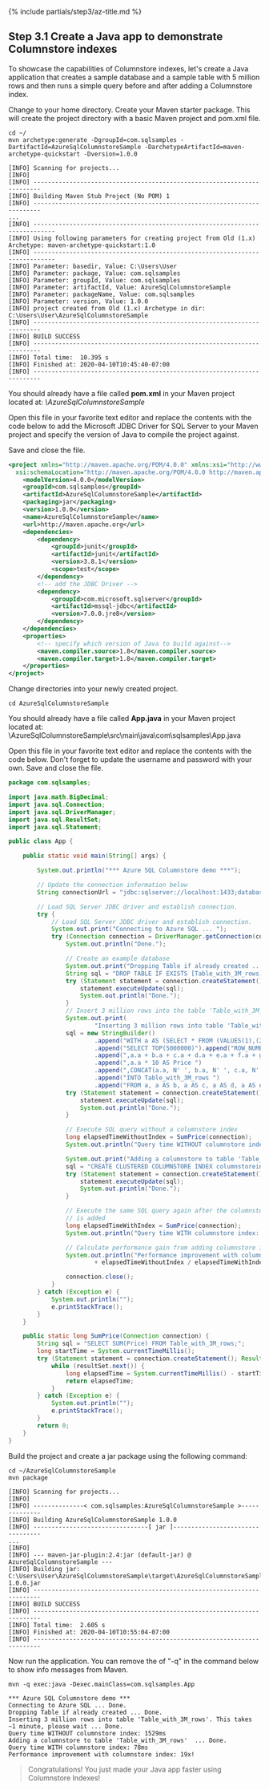 {% include partials/step3/az-title.md %}

## Step 3.1 Create a Java app to demonstrate Columnstore indexes

To showcase the capabilities of Columnstore indexes, let's create a Java application that creates a sample database and a sample table with 5 million rows and then runs a simple query before and after adding a Columnstore index.

Change to your home directory. Create your Maven starter package. This will create the project directory with a basic Maven project and pom.xml file.

```terminal
cd ~/
mvn archetype:generate -DgroupId=com.sqlsamples -DartifactId=AzureSqlColumnstoreSample -DarchetypeArtifactId=maven-archetype-quickstart -Dversion=1.0.0
```

```results
[INFO] Scanning for projects...
[INFO]
[INFO] ------------------------------------------------------------------------
[INFO] Building Maven Stub Project (No POM) 1
[INFO] ------------------------------------------------------------------------
...
[INFO] ----------------------------------------------------------------------------
[INFO] Using following parameters for creating project from Old (1.x) Archetype: maven-archetype-quickstart:1.0
[INFO] ----------------------------------------------------------------------------
[INFO] Parameter: basedir, Value: C:\Users\User
[INFO] Parameter: package, Value: com.sqlsamples
[INFO] Parameter: groupId, Value: com.sqlsamples
[INFO] Parameter: artifactId, Value: AzureSqlColumnstoreSample
[INFO] Parameter: packageName, Value: com.sqlsamples
[INFO] Parameter: version, Value: 1.0.0
[INFO] project created from Old (1.x) Archetype in dir: C:\Users\User\AzureSqlColumnstoreSample
[INFO] ------------------------------------------------------------------------
[INFO] BUILD SUCCESS
[INFO] ------------------------------------------------------------------------
[INFO] Total time:  10.395 s
[INFO] Finished at: 2020-04-10T10:45:40-07:00
[INFO] ------------------------------------------------------------------------
```

You should already have a file called **pom.xml** in your Maven project located at: _\AzureSqlColumnstoreSample_

Open this file in your favorite text editor and replace the contents with the code below to add the Microsoft JDBC Driver for SQL Server to your Maven project and specify the version of Java to compile the project against.

Save and close the file.

```xml
<project xmlns="http://maven.apache.org/POM/4.0.0" xmlns:xsi="http://www.w3.org/2001/XMLSchema-instance"
  xsi:schemaLocation="http://maven.apache.org/POM/4.0.0 http://maven.apache.org/maven-v4_0_0.xsd">
    <modelVersion>4.0.0</modelVersion>
    <groupId>com.sqlsamples</groupId>
    <artifactId>AzureSqlColumnstoreSample</artifactId>
    <packaging>jar</packaging>
    <version>1.0.0</version>
    <name>AzureSqlColumnstoreSample</name>
    <url>http://maven.apache.org</url>
    <dependencies>
        <dependency>
            <groupId>junit</groupId>
            <artifactId>junit</artifactId>
            <version>3.8.1</version>
            <scope>test</scope>
        </dependency>
        <!-- add the JDBC Driver -->
        <dependency>
            <groupId>com.microsoft.sqlserver</groupId>
            <artifactId>mssql-jdbc</artifactId>
            <version>7.0.0.jre8</version>
        </dependency>
    </dependencies>
    <properties>
        <!-- specify which version of Java to build against-->
        <maven.compiler.source>1.8</maven.compiler.source>
        <maven.compiler.target>1.8</maven.compiler.target>
    </properties>
</project>
```

Change directories into your newly created project.

```terminal
cd AzureSqlColumnstoreSample
```

You should already have a file called **App.java** in your Maven project located at: \AzureSqlColumnstoreSample\src\main\java\com\sqlsamples\App.java

Open this file in your favorite text editor and replace the contents with the code below. Don't forget to update the username and password with your own. Save and close the file.

```java
package com.sqlsamples;

import java.math.BigDecimal;
import java.sql.Connection;
import java.sql.DriverManager;
import java.sql.ResultSet;
import java.sql.Statement;

public class App {

    public static void main(String[] args) {

        System.out.println("*** Azure SQL Columnstore demo ***");

        // Update the connection information below
        String connectionUrl = "jdbc:sqlserver://localhost:1433;databaseName=master;user=sa;password=your_password";

        // Load SQL Server JDBC driver and establish connection.
        try {
            // Load SQL Server JDBC driver and establish connection.
            System.out.print("Connecting to Azure SQL ... ");
            try (Connection connection = DriverManager.getConnection(connectionUrl)) {
                System.out.println("Done.");

                // Create an example database
                System.out.print("Dropping Table if already created ... ");
                String sql = "DROP TABLE IF EXISTS [Table_with_3M_rows];"
                try (Statement statement = connection.createStatement()) {
                    statement.executeUpdate(sql);
                    System.out.println("Done.");
                }
                // Insert 3 million rows into the table 'Table_with_3M_rows'
                System.out.print(
                        "Inserting 3 million rows into table 'Table_with_3M_rows'. This takes ~1 minute, please wait ... ");
                sql = new StringBuilder()
                        .append("WITH a AS (SELECT * FROM (VALUES(1),(2),(3),(4),(5),(6),(7),(8),(9),(10)) AS a(a))")
                        .append("SELECT TOP(5000000)").append("ROW_NUMBER() OVER (ORDER BY a.a) AS OrderItemId ")
                        .append(",a.a + b.a + c.a + d.a + e.a + f.a + g.a + h.a AS OrderId ")
                        .append(",a.a * 10 AS Price ")
                        .append(",CONCAT(a.a, N' ', b.a, N' ', c.a, N' ', d.a, N' ', e.a, N' ', f.a, N' ', g.a, N' ', h.a) AS ProductName ")
                        .append("INTO Table_with_3M_rows ")
                        .append("FROM a, a AS b, a AS c, a AS d, a AS e, a AS f, a AS g, a AS h;").toString();
                try (Statement statement = connection.createStatement()) {
                    statement.executeUpdate(sql);
                    System.out.println("Done.");
                }

                // Execute SQL query without a columnstore index
                long elapsedTimeWithoutIndex = SumPrice(connection);
                System.out.println("Query time WITHOUT columnstore index: " + elapsedTimeWithoutIndex + "ms");

                System.out.print("Adding a columnstore to table 'Table_with_3M_rows'  ... ");
                sql = "CREATE CLUSTERED COLUMNSTORE INDEX columnstoreindex ON Table_with_3M_rows;";
                try (Statement statement = connection.createStatement()) {
                    statement.executeUpdate(sql);
                    System.out.println("Done.");
                }

                // Execute the same SQL query again after the columnstore index
                // is added
                long elapsedTimeWithIndex = SumPrice(connection);
                System.out.println("Query time WITH columnstore index: " + elapsedTimeWithIndex + "ms");

                // Calculate performance gain from adding columnstore index
                System.out.println("Performance improvement with columnstore index: "
                        + elapsedTimeWithoutIndex / elapsedTimeWithIndex + "x!");

                connection.close();
            }
        } catch (Exception e) {
            System.out.println("");
            e.printStackTrace();
        }
    }

    public static long SumPrice(Connection connection) {
        String sql = "SELECT SUM(Price) FROM Table_with_3M_rows;";
        long startTime = System.currentTimeMillis();
        try (Statement statement = connection.createStatement(); ResultSet resultSet = statement.executeQuery(sql)) {
            while (resultSet.next()) {
                long elapsedTime = System.currentTimeMillis() - startTime;
                return elapsedTime;
            }
        } catch (Exception e) {
            System.out.println("");
            e.printStackTrace();
        }
        return 0;
    }
}
```

Build the project and create a jar package using the following command:

```terminal
cd ~/AzureSqlColumnstoreSample
mvn package
```

```results
[INFO] Scanning for projects...
[INFO]
[INFO] --------------< com.sqlsamples:AzureSqlColumnstoreSample >--------------
[INFO] Building AzureSqlColumnstoreSample 1.0.0
[INFO] --------------------------------[ jar ]---------------------------------
...
[INFO]
[INFO] --- maven-jar-plugin:2.4:jar (default-jar) @ AzureSqlColumnstoreSample ---
[INFO] Building jar: C:\Users\User\AzureSqlColumnstoreSample\target\AzureSqlColumnstoreSample-1.0.0.jar
[INFO] ------------------------------------------------------------------------
[INFO] BUILD SUCCESS
[INFO] ------------------------------------------------------------------------
[INFO] Total time:  2.605 s
[INFO] Finished at: 2020-04-10T10:55:04-07:00
[INFO] ------------------------------------------------------------------------
```

Now run the application. You can remove the of "-q" in the command below to show info messages from Maven.

```terminal
mvn -q exec:java -Dexec.mainClass=com.sqlsamples.App
```

```results
*** Azure SQL Columnstore demo ***
Connecting to Azure SQL ... Done.
Dropping Table if already created ... Done.
Inserting 3 million rows into table 'Table_with_3M_rows'. This takes ~1 minute, please wait ... Done.
Query time WITHOUT columnstore index: 1529ms
Adding a columnstore to table 'Table_with_3M_rows'  ... Done.
Query time WITH columnstore index: 78ms
Performance improvement with columnstore index: 19x!
```

> Congratulations! You just made your Java app faster using Columnstore Indexes!
